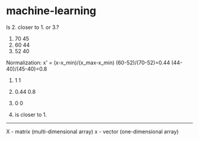 # machine-learning

Is 2. closer to 1. or 3.?
1. 70 45
2. 60 44
3. 52 40

Normalization:
x' = (x-x_min)/(x_max-x_min)
(60-52)/(70-52)=0.44
(44-40)/(45-40)=0.8

1. 1    1
2. 0.44 0.8
3. 0    0

2. is closer to 1.
---------------------------------------------------
X - matrix (multi-dimensional array)
x - vector (one-dimensional array)
